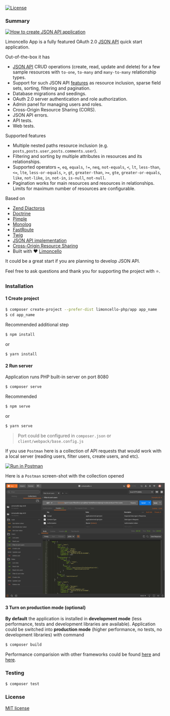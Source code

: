 [![License](https://img.shields.io/packagist/l/limoncello-php/app.svg)](https://packagist.org/packages/limoncello-php/app)

### Summary

[![How to create JSON API application](http://img.youtube.com/vi/UsIW5jC7rSc/0.jpg)](http://www.youtube.com/watch?v=UsIW5jC7rSc)

Limoncello App is a fully featured OAuth 2.0 [JSON API](http://jsonapi.org/) quick start application.

Out-of-the-box it has

- [JSON API](http://jsonapi.org/) CRUD operations (create, read, update and delete) for a few sample resources with `to-one`, `to-many` and `many-to-many` relationship types.
- Support for such JSON API [features](http://jsonapi.org/format/#fetching) as resource inclusion, sparse field sets, sorting, filtering and pagination.
- Database migrations and seedings.
- OAuth 2.0 server authentication and role authorization.
- Admin panel for managing users and roles.
- Cross-Origin Resource Sharing (CORS).
- JSON API errors.
- API tests.
- Web tests.

Supported features
- Multiple nested paths resource inclusion (e.g. `posts,posts.user,posts.comments.user`).
- Filtering and sorting by multiple attributes in resources and its relationships.
- Supported operators `=`, `eq`, `equals`, `!=`, `neq`, `not-equals`, `<`, `lt`, `less-than`, `<=`, `lte`, `less-or-equals`, `>`, `gt`, `greater-than`, `>=`, `gte`, `greater-or-equals`, `like`, `not-like`, `in`, `not-in`, `is-null`, `not-null`.
- Pagination works for main resources and resources in relationships. Limits for maximum number of resources are configurable.

Based on
- [Zend Diactoros](https://github.com/zendframework/zend-diactoros)
- [Doctrine](http://www.doctrine-project.org/)
- [Pimple](http://pimple.sensiolabs.org/)
- [Monolog](https://github.com/Seldaek/monolog)
- [FastRoute](https://github.com/nikic/FastRoute)
- [Twig](https://twig.sensiolabs.org/)
- [JSON API implementation](https://github.com/neomerx/json-api)
- [Cross-Origin Resource Sharing](https://github.com/neomerx/cors-psr7)
- Built with :heart: [Limoncello](https://github.com/limoncello-php/framework)

It could be a great start if you are planning to develop JSON API.

Feel free to ask questions and thank you for supporting the project with :star:.

### Installation

#### 1 Create project

```bash
$ composer create-project --prefer-dist limoncello-php/app app_name
$ cd app_name
```

Recommended additional step
```bash
$ npm install
```
or
```bash
$ yarn install
```

#### 2 Run server

Application runs PHP built-in server on port 8080

```bash
$ composer serve
```

Recommended
```bash
$ npm serve
```
or
```bash
$ yarn serve
```

> Port could be configured in `composer.json` or `client/webpack/base.config.js`

If you use `Postman` here is a collection of API requests that would work with a local server (reading users, filter users, create users, and etc).

[![Run in Postman](https://run.pstmn.io/button.svg)](https://app.getpostman.com/run-collection/a911c4ba41085dea3816)

Here is a `Postman` screen-shot with the collection opened 

![Requests in Postman](server/resources/img/screen-shot.png)

#### 3 Turn on production mode (optional)

**By default** the application is installed in **development mode** (less performance, tests and development libraries are available). Application could be switched into **production mode** (higher performance, no tests, no development libraries) with command

```bash
$ composer build
```

Performance comparision with other frameworks could be found [here](https://github.com/limoncello-php/framework/tree/master/docs/bench/minimalistic) and [here](https://github.com/limoncello-php/framework/tree/master/docs/bench/realistic).

### Testing

```bash
$ composer test
```

### License

[MIT license](http://opensource.org/licenses/MIT)
